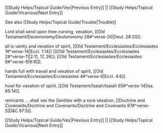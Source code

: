 [[Study Helps/Topical Guide/Vex|Previous Entry]]  ||  [[Study Helps/Topical Guide/Vicarious|Next Entry]]

 See also [[Study Helps/Topical Guide/Trouble|Trouble]]

 Lord shall send upon thee cursing, vexation, [[Old Testament/Deuteronomy/Deuteronomy 28#^verse-20|Deut. 28:20]].

 all is vanity and vexation of spirit, [[Old Testament/Ecclesiastes/Ecclesiastes 1#^verse-14|Eccl. 1:14]] ([[Old Testament/Ecclesiastes/Ecclesiastes 2#^verse-11|2:11, 17, 26]]; [[Old Testament/Ecclesiastes/Ecclesiastes 6#^verse-9|6:9]]).

 hands full with travail and vexation of spirit, [[Old Testament/Ecclesiastes/Ecclesiastes 4#^verse-6|Eccl. 4:6]].

 howl for vexation of spirit, [[Old Testament/Isaiah/Isaiah 65#^verse-14|Isa. 65:14]].

 remnants ... shall vex the Gentiles with a sore vexation, [[Doctrine and Covenants/Doctrine and Covenants/Doctrine and Covenants 87#^verse-5|D&C 87:5]].

[[Study Helps/Topical Guide/Vex|Previous Entry]]  ||  [[Study Helps/Topical Guide/Vicarious|Next Entry]]